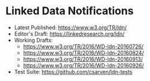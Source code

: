 # Linked Data Notifications

* Latest Published: https://www.w3.org/TR/ldn/
* Editor's Draft: https://linkedresearch.org/ldn/
* Working Drafts:
  * https://www.w3.org/TR/2016/WD-ldn-20160726/
  * https://www.w3.org/TR/2016/WD-ldn-20160824/
  * https://www.w3.org/TR/2016/WD-ldn-20160913/
  * https://www.w3.org/TR/2016/WD-ldn-20160926/
* Test Suite: https://github.com/csarven/ldn-tests
